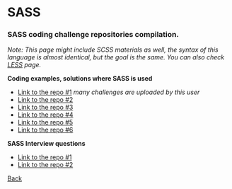 # SASS
### SASS coding challenge repositories compilation.

*Note: This page might include SCSS materials as well, the syntax of this language is almost identical, but the goal is the same. You can also check [LESS](./../less/README.md) page.*

**Coding examples, solutions where SASS is used**
- [Link to the repo #1](https://github.com/karinaestaba) *many challenges are uploaded by this user*
- [Link to the repo #2](https://github.com/GabrielCornejoB/fem-product-preview-card-component)
- [Link to the repo #3](https://github.com/denielden/sass-order-summary-card)
- [Link to the repo #4](https://github.com/yamery/FirstFrontendMentor)
- [Link to the repo #5](https://github.com/caioluna/interactive-pricing-component)
- [Link to the repo #6](https://github.com/Koyun92/Third-challenge)

**SASS Interview questions**
- [Link to the repo #1](https://github.com/yangshun/front-end-interview-handbook/blob/b68cc6075f0fabcc87a85b456f2e694e87a68fcf/contents/companies/linkedin-front-end-interview-questions.md#trivia)
- [Link to the repo #2](https://github.com/hemantrawat1/interview-questions/blob/0e5f5d8c4f0ac0c14269e9fdd6a9d2fceb1db476/topics/en/sass.md#sass)


[Back](./../README.md)